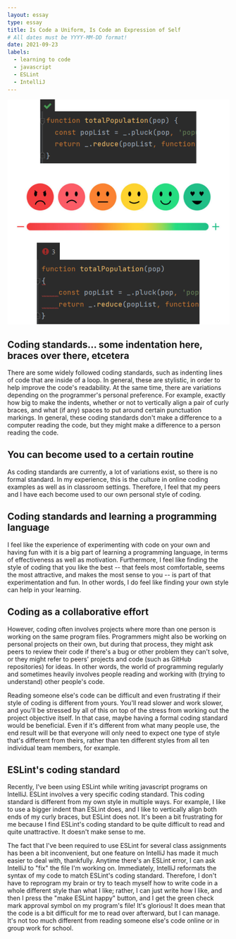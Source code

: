 ```yaml
---
layout: essay
type: essay
title: Is Code a Uniform, Is Code an Expression of Self
# All dates must be YYYY-MM-DD format!
date: 2021-09-23
labels:
  - learning to code
  - javascript
  - ESLint
  - IntelliJ
---
```


<img class = "ui right spaced image" src = "../images/coding-style.png">

## Coding standards... some indentation here, braces over there, etcetera
There are some widely followed coding standards, such as indenting lines of code that are inside of a loop. In general, these are stylistic, in order to help improve the code's readability. At the same time, there are variations depending on the programmer's personal preference. For example, exactly how big to make the indents, whether or not to vertically align a pair of curly braces, and what (if any) spaces to put around certain punctuation markings. In general, these coding standards don't make a difference to a computer reading the code, but they might make a difference to a person reading the code.

## You can become used to a certain routine
As coding standards are currently, a lot of variations exist, so there is no formal standard. In my experience, this is the culture in online coding examples as well as in classroom settings. Therefore, I feel that my peers and I have each become used to our own personal style of coding. 

## Coding standards and learning a programming language
I feel like the experience of experimenting with code on your own and having fun with it is a big part of learning a programming language, in terms of effectiveness as well as motivation. Furthermore, I feel like finding the style of coding that you like the best 
-- that feels most comfortable, seems the most attractive, and makes the most sense to you -- 
is part of that experimentation and fun. In other words, I do feel like finding your own style can help in your learning.

## Coding as a collaborative effort
However, coding often involves projects where more than one person is working on the same program files. Programmers might also be working on personal projects on their own, but during that process, they might ask peers to review their code if there's a bug or other problem they can't solve, or they might refer to peers' projects and code (such as GitHub repositories) for ideas. In other words, the world of programming regularly and sometimes heavily involves people reading and working with (trying to understand) other people's code.

Reading someone else's code can be difficult and even frustrating if their style of coding is different from yours. You'll read slower and work slower, and you'll be stressed by all of this on top of the stress from working out the project objective itself. In that case, maybe having a formal coding standard would be beneficial. Even if it's different from what many people use, the end result will be that everyone will only need to expect one type of style that's different from theirs, rather than ten different styles from all ten individual team members, for example.

## ESLint's coding standard
Recently, I've been using ESLint while writing javascript programs on IntelliJ. ESLint involves a very specific coding standard. This coding standard is different from my own style in multiple ways. For example, I like to use a bigger indent than ESLint does, and I like to vertically align both ends of my curly braces, but ESLint does not. It's been a bit frustrating for me because I find ESLint's coding standard to be quite difficult to read and quite unattractive. It doesn't make sense to me. 

The fact that I've been required to use ESLint for several class assignments has been a bit inconvenient, but one feature on IntelliJ has made it much easier to deal with, thankfully. Anytime there's an ESLint error, I can ask IntelliJ to "fix" the file I'm working on. Immediately, IntelliJ reformats the syntax of my code to match ESLint's coding standard. Therefore, I don't have to reprogram my brain or try to teach myself how to write code in a whole different style than what I like; rather, I can just write how I like, and then I press the "make ESLint happy" button, and I get the green check mark approval symbol on my program's file! It's glorious! It does mean that the code is a bit difficult for me to read over afterward, but I can manage. It's not too much different from reading someone else's code online or in group work for school. 
